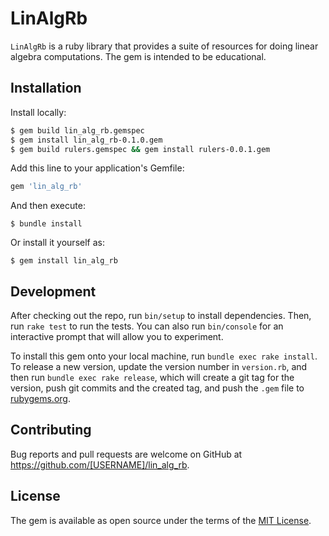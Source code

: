 # LinAlgRb

`LinAlgRb` is a ruby library that provides a suite of resources for doing linear algebra computations. The gem is intended to be educational.

## Installation

Install locally:
```sh
$ gem build lin_alg_rb.gemspec
$ gem install lin_alg_rb-0.1.0.gem
$ gem build rulers.gemspec && gem install rulers-0.0.1.gem
```


Add this line to your application's Gemfile:

```ruby
gem 'lin_alg_rb'
```

And then execute:

    $ bundle install

Or install it yourself as:

    $ gem install lin_alg_rb


## Development

After checking out the repo, run `bin/setup` to install dependencies. Then, run `rake test` to run the tests. You can also run `bin/console` for an interactive prompt that will allow you to experiment.

To install this gem onto your local machine, run `bundle exec rake install`. To release a new version, update the version number in `version.rb`, and then run `bundle exec rake release`, which will create a git tag for the version, push git commits and the created tag, and push the `.gem` file to [rubygems.org](https://rubygems.org).

## Contributing

Bug reports and pull requests are welcome on GitHub at https://github.com/[USERNAME]/lin_alg_rb.

## License

The gem is available as open source under the terms of the [MIT License](https://opensource.org/licenses/MIT).
